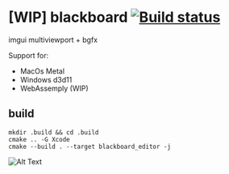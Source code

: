 # [WIP] blackboard [![Build status](https://ci.appveyor.com/api/projects/status/27ciitc8s3abuk0m?svg=true)](https://ci.appveyor.com/project/dashandslash/blackboard)

imgui multiviewport + bgfx 

Support for:
 - MacOs Metal
 - Windows d3d11
 - WebAssemply (WIP)

## build
```
mkdir .build && cd .build
cmake .. -G Xcode
cmake --build . --target blackboard_editor -j
```

![Alt Text](https://github.com/dashandslash/blackboard/blob/main/screenshot.png)
